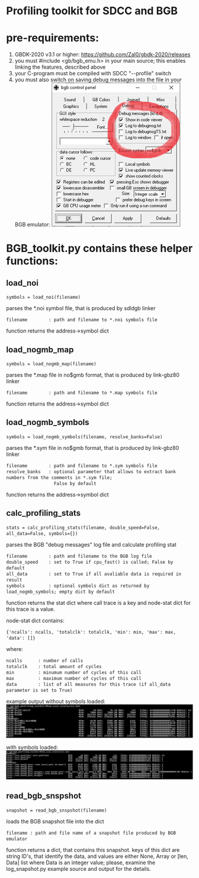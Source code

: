 Profiling toolkit for SDCC and BGB
==================================

pre-requirements:
=================

1. GBDK-2020 v3.1 or higher: https://github.com/Zal0/gbdk-2020/releases
2. you must #include <gb/bgb_emu.h> in your main source; this enables linking the features, described above
3. your C-program must be compiled with SDCC "--profile" switch 
4. you must also switch on saving debug messages into the file in your BGB emulator:
![BGB settings](/bgb_settings.png)

BGB_toolkit.py contains these helper functions:
===============================================

load_noi
--------

    symbols = load_noi(filename)

parses the *.noi symbol file, that is produced by sdldgb linker

    filename        : path and filename to *.noi symbols file

function returns the address->symbol dict

load_nogmb_map
--------------

    symbols = load_nogmb_map(filename)

parses the *.map file in no$gmb format, that is produced by link-gbz80 linker

    filename        : path and filename to *.map symbols file

function returns the address->symbol dict

load_nogmb_symbols
------------------

    symbols = load_nogmb_symbols(filename, resolve_banks=False)

parses the *.sym file in no$gmb format, that is produced by link-gbz80 linker

    filename        : path and filename to *.sym symbols file
    resolve_banks   : optional parameter that allows to extract bank numbers from the comments in *.sym file; 
                      False by default

function returns the address->symbol dict

calc_profiling_stats
--------------------

    stats = calc_profiling_stats(filename, double_speed=False, all_data=False, symbols={})

parses the BGB "debug messages" log file and calculate profiling stat

    filename        : path and filename to the BGB log file
    double_speed    : set to True if cpu_fast() is called; False by default
    all_data        : set to True if all avaliable data is required in result
    symbols         : optional symbols dict as returned by load_nogmb_symbols; empty dict by default

function returns the stat dict where call trace is a key and node-stat dict for this trace is a value.

node-stat dict contains:
    
    {'ncalls': ncalls, 'totalclk': totalclk, 'min': min, 'max': max, 'data': []}
    
where: 
    
    ncalls      : number of calls
    totalclk    : total amount of cycles
    min         : minumum number of cycles of this call
    max         : maximum number of cycles of this call
    data        : list of all measures for this trace (if all_data parameter is set to True)

example output without symbols loaded:
![statistics2](/screenshot2.png)

with symbols loaded:
![statistics1](/screenshot1.png)

read_bgb_snspshot
-----------------

    snapshot = read_bgb_snspshot(filename)

loads the BGB snapshot file into the dict

    filename : path and file name of a snapshot file produced by BGB emulator

function returns a dict, that contains this snapshot. keys of this dict are string ID's, that identify the data, and
values are either None, Array or [len, Data] list where Data is an integer value; please, examine the log_snapshot.py
example source and output for the details.
